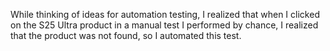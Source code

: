 While thinking of ideas for automation testing, I realized that when I clicked on the S25 Ultra product in a manual test I performed by chance, I realized that the product was not found, so I automated this test.
